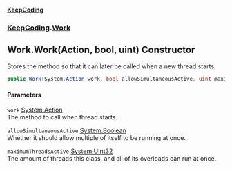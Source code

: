 #### [KeepCoding](index.md 'index')
### [KeepCoding](KeepCoding.md 'KeepCoding').[Work](KeepCoding_Work.md 'KeepCoding.Work')
## Work.Work(Action, bool, uint) Constructor
Stores the method so that it can later be called when a new thread starts.  
```csharp
public Work(System.Action work, bool allowSimultaneousActive, uint maximumThreadsActive);
```
#### Parameters
<a name='KeepCoding_Work_Work(System_Action_bool_uint)_work'></a>
`work` [System.Action](https://docs.microsoft.com/en-us/dotnet/api/System.Action 'System.Action')  
The method to call when thread starts.
  
<a name='KeepCoding_Work_Work(System_Action_bool_uint)_allowSimultaneousActive'></a>
`allowSimultaneousActive` [System.Boolean](https://docs.microsoft.com/en-us/dotnet/api/System.Boolean 'System.Boolean')  
Whether it should allow multiple of itself to be running at once.
  
<a name='KeepCoding_Work_Work(System_Action_bool_uint)_maximumThreadsActive'></a>
`maximumThreadsActive` [System.UInt32](https://docs.microsoft.com/en-us/dotnet/api/System.UInt32 'System.UInt32')  
The amount of threads this class, and all of its overloads can run at once.
  
